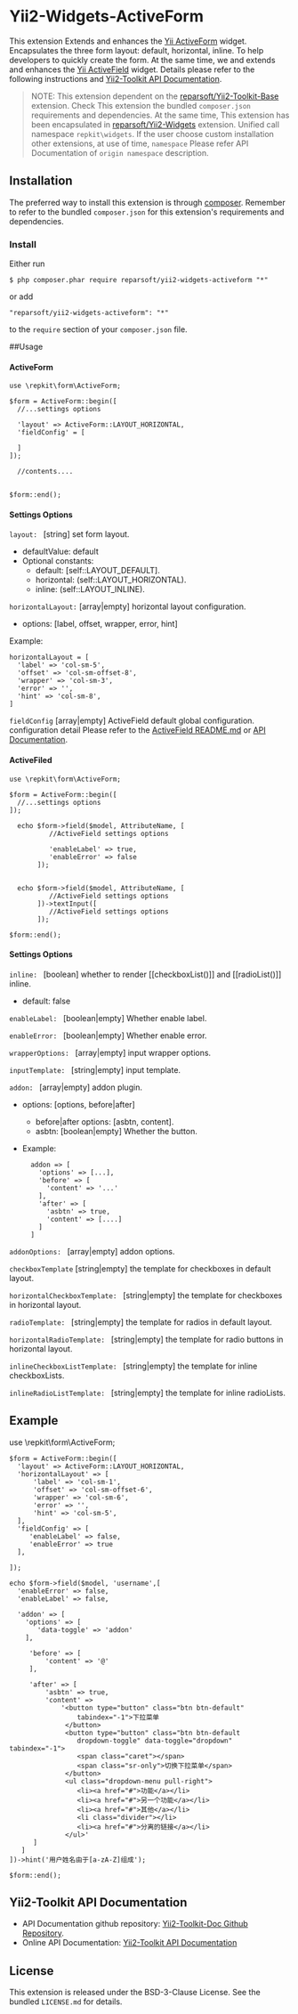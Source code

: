 Yii2-Widgets-ActiveForm
=======================
This extension Extends and enhances the [Yii ActiveForm](https://github.com/yiisoft/yii2/blob/master/framework/widgets/ActiveForm.php) widget. Encapsulates the three form layout: default, horizontal, inline. To help developers to quickly create the form. At the same time, we and extends and enhances the [Yii ActiveField](https://github.com/yiisoft/yii2/blob/master/framework/widgets/ActiveField.php) widget. Details please refer to the following instructions and
[Yii2-Toolkit API Documentation](http://reparsoft.github.io/yii2-toolkit-doc).

> NOTE: This extension dependent on the [reparsoft/Yii2-Toolkit-Base](https://github.com/reparsoft/yii2-toolkit-base/tree/master/) extension. Check This  extension the bundled ```composer.json``` requirements and dependencies. At the same time, This extension has been encapsulated in [reparsoft/Yii2-Widgets](https://github.com/reparsoft/yii2-widgets/) extension. Unified call namespace ```repkit\widgets```. If the user choose custom installation other extensions, at use of time,
> ```namespace``` Please refer API Documentation of ```origin namespace``` description.



## Installation

The preferred way to install this extension is through [composer](http://getcomposer.org/download/). Remember to refer to the bundled ```composer.json``` for this extension's requirements and dependencies. 


### Install

Either run

```
$ php composer.phar require reparsoft/yii2-widgets-activeform "*"
```

or add

```
"reparsoft/yii2-widgets-activeform": "*"
```

to the ```require``` section of your `composer.json` file.



##Usage

#### ActiveForm

	use \repkit\form\ActiveForm;
	
	$form = ActiveForm::begin([
      //...settings options

      'layout' => ActiveForm::LAYOUT_HORIZONTAL,
      'fieldConfig' = [
          
      ]
    ]);

      //contents....

    
    $form::end();

#### Settings Options
 
```layout: ``` [string] set form layout. 

- defaultValue: default
- Optional constants:
   * default: [self::LAYOUT_DEFAULT].
   * horizontal: (self::LAYOUT_HORIZONTAL).
   * inline: (self::LAYOUT_INLINE).


```horizontalLayout:``` [array|empty] horizontal layout configuration.

- options: [label, offset, wrapper, error, hint]
  
Example:


	horizontalLayout = [
	  'label' => 'col-sm-5',
	  'offset' => 'col-sm-offset-8',
	  'wrapper' => 'col-sm-3',
	  'error' => '',
	  'hint' => 'col-sm-8',
	]


```fieldConfig``` [array|empty] ActiveField default global configuration. configuration detail Please refer to the [ActiveField README.md](https://github.com/reparsoft/yii2-widgets-activeform/blob/master/README.md) or [API Documentation](https://github.com/reparsoft/yii2-toolkit-doc/components/index.html#activefield).



#### ActiveFiled

	use \repkit\form\ActiveForm;
	
	$form = ActiveForm::begin([
      //...settings options
    ]);

      echo $form->field($model, AttributeName, [
              //ActiveField settings options

              'enableLabel' => true,
              'enableError' => false
           ]);


      echo $form->field($model, AttributeName, [
              //ActiveField settings options
           ])->textInput([
              //ActiveField settings options
           ]);
    
    $form::end();

#### Settings Options

```inline: ``` [boolean] whether to render [[checkboxList()]] and [[radioList()]] inline.

- default: false


```enableLabel: ``` [boolean|empty] Whether enable label.

```enableError: ``` [boolean|empty] Whether enable error.

```wrapperOptions: ``` [array|empty] input wrapper options.

```inputTemplate: ``` [string|empty] input template.

```addon: ``` [array|empty] addon plugin.

- options: [options, before|after]
  * before|after options: [asbtn, content].
  * asbtn: [boolean|empty] Whether the button.
- Example:

		addon => [
		  'options' => [...],
		  'before' => [
		    'content' => '...'
		  ],
		  'after' => [
		    'asbtn' => true,
		    'content' => [....]
		  ]
		]

```addonOptions: ``` [array|empty] addon options.

```checkboxTemplate``` [string|empty] the template for checkboxes in default layout.

```horizontalCheckboxTemplate: ``` [string|empty] the template for checkboxes in horizontal layout.

```radioTemplate: ``` [string|empty] the template for radios in default layout.

```horizontalRadioTemplate: ``` [string|empty] the template for radio buttons in horizontal layout.

```inlineCheckboxListTemplate: ``` [string|empty] the template for inline checkboxLists.

```inlineRadioListTemplate: ``` [string|empty] the template for inline radioLists.

## Example


use \repkit\form\ActiveForm;
	
	$form = ActiveForm::begin([
      'layout' => ActiveForm::LAYOUT_HORIZONTAL,
	  'horizontalLayout' => [
          'label' => 'col-sm-1',
          'offset' => 'col-sm-offset-6',
          'wrapper' => 'col-sm-6',
          'error' => '',
          'hint' => 'col-sm-5',
      ],
	  'fieldConfig' => [
         'enableLabel' => false,
         'enableError' => true
      ],

    ]);

    echo $form->field($model, 'username',[
      'enableError' => false,
      'enableLabel' => false,
      
      'addon' => [
        'options' => [
           'data-toggle' => 'addon'
        ],

         'before' => [
             'content' => '@'
         ],

         'after' => [
             'asbtn' => true,
             'content' => 
                 '<button type="button" class="btn btn-default" 
                     tabindex="-1">下拉菜单
                  </button>
                  <button type="button" class="btn btn-default 
                     dropdown-toggle" data-toggle="dropdown" tabindex="-1">
                     <span class="caret"></span>
                     <span class="sr-only">切换下拉菜单</span>
                  </button>
                  <ul class="dropdown-menu pull-right">
                     <li><a href="#">功能</a></li>
                     <li><a href="#">另一个功能</a></li>
                     <li><a href="#">其他</a></li>
                     <li class="divider"></li>
                     <li><a href="#">分离的链接</a></li>
                  </ul>'
          ]
       ]
    ])->hint('用户姓名由于[a-zA-Z]组成');
    
    $form::end();



Yii2-Toolkit API Documentation
--------------------------------

- API Documentation github repository: [Yii2-Toolkit-Doc Github Repository](https://github.com/reparsoft/yii2-toolkit-doc/).
- Online API Documentation: [Yii2-Toolkit API Documentation](http://reparsoft.github.io/yii2-toolkit-doc/)



## License

This extension is released under the BSD-3-Clause License. See the bundled `LICENSE.md` for details.